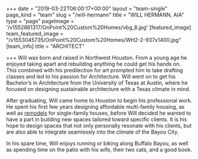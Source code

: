 +++
date = "2019-03-22T06:00:17+00:00"
layout = "team-single"
page_kind = "team"
slug = "/will-hermann"
title = "WILL HERMANN, AIA"
type = "page"
pageImage = '/v1552861317/OnPoint%20Custom%20Homes/vbg_8.jpg'
[featured_image]
team_featured_image = "/v1553045735/OnPoint%20Custom%20Homes/WH2-2-937x1400.jpg"
[team_info]
title = "ARCHITECT"

+++
Will was born and raised in Northwest Houston. From a young age he enjoyed taking apart and rebuilding anything he could get his hands on. This combined with his predilection for art prompted him to take drafting classes and led to his passion for Architecture. Will went on to get his Bachelor’s in Architecture from the University of Texas at Austin, where he focused on designing sustainable architecture with a Texas climate in mind.

After graduating, Will came home to Houston to begin his professional work. He spent his first few years designing affordable multi-family housing, as well as [remodels](https://onpointcustomhomes.com/remodels/) for single-family houses, before Will decided he wanted to have a part in building new spaces tailored toward specific clients. It is his hope to design spaces that not only personally resonate with his clients, but are also able to integrate seamlessly into the climate of the Bayou City.

In his spare time, Will enjoys running or biking along Buffalo Bayou, as well as spending time on the patio with his wife, their two cats, and a good book.